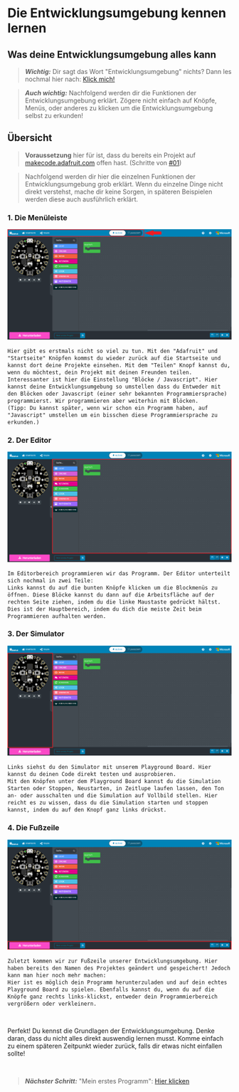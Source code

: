 # Die Entwicklungsumgebung kennen lernen

## Was deine Entwicklungsumgebung alles kann

> **_Wichtig:_** Dir sagt das Wort "Entwicklungsumgebung" nichts? Dann les nochmal hier nach: [Klick mich!](./01%20Mein%20erstes%20Projekt.pdf#1.%20Was%20ist%20eine%20Entwicklungsumgebung?)

> **_Auch wichtig:_** Nachfolgend werden dir die Funktionen der Entwicklungsumgebung erklärt. Zögere nicht einfach auf Knöpfe, Menüs, oder anderes zu klicken um die Entwicklungsumgebung selbst zu erkunden!

## Übersicht

> **Voraussetzung** hier für ist, dass du bereits ein Projekt auf [makecode.adafruit.com](https://makecode.adafruit.com/#) offen hast. (Schritte von [#01](./01%20Mein%20erstes%20Projekt.pdf))

> Nachfolgend werden dir hier die einzelnen Funktionen der Entwicklungsumgebung grob erklärt. Wenn du einzelne Dinge nicht direkt verstehst, mache dir keine Sorgen, in späteren Beispielen werden diese auch ausführlich erklärt.

### 1. Die Menüleiste

![Projekt_Navbar](./images/02%20Die%20Entwicklungsumgebung%20kennen%20lernen/makecode_project_taskbar.png)

    Hier gibt es erstmals nicht so viel zu tun. Mit den "Adafruit" und "Startseite" Knöpfen kommst du wieder zurück auf die Startseite und kannst dort deine Projekte einsehen. Mit dem "Teilen" Knopf kannst du, wenn du möchtest, dein Projekt mit deinen Freunden teilen.
    Interessanter ist hier die Einstellung "Blöcke / Javascript". Hier kannst deine Entwicklungsumgebung so umstellen dass du Entweder mit den Blöcken oder Javascript (einer sehr bekannten Programmiersprache) programmierst. Wir programmieren aber weiterhin mit Blöcken.
    (Tipp: Du kannst später, wenn wir schon ein Programm haben, auf "Javascript" umstellen um ein bisschen diese Programmiersprache zu erkunden.)

### 2. Der Editor

![Project_Editor](./images/02%20Die%20Entwicklungsumgebung%20kennen%20lernen/makecode_project_editor.png)

    Im Editorbereich programmieren wir das Programm. Der Editor unterteilt sich nochmal in zwei Teile:
    Links kannst du auf die bunten Knöpfe klicken um die Blockmenüs zu öffnen. Diese Blöcke kannst du dann auf die Arbeitsfläche auf der rechten Seite ziehen, indem du die linke Maustaste gedrückt hältst.
    Dies ist der Hauptbereich, indem du dich die meiste Zeit beim Programmieren aufhalten werden.

### 3. Der Simulator

![Project_Simulator](./images/02%20Die%20Entwicklungsumgebung%20kennen%20lernen/makecode_project_simulator.png)

    Links siehst du den Simulator mit unserem Playground Board. Hier kannst du deinen Code direkt testen und ausprobieren.
    Mit den Knöpfen unter dem Playground Board kannst du die Simulation Starten oder Stoppen, Neustarten, in Zeitlupe laufen lassen, den Ton an- oder ausschalten und die Simulation auf Vollbild stellen. Hier reicht es zu wissen, dass du die Simulation starten und stoppen kannst, indem du auf den Knopf ganz links drückst.

### 4. Die Fußzeile

![Project_Footer](./images/02%20Die%20Entwicklungsumgebung%20kennen%20lernen/makecode_project_fusszeile.png)

    Zuletzt kommen wir zur Fußzeile unserer Entwicklungsumgebung. Hier haben bereits den Namen des Projektes geändert und gespeichert! Jedoch kann man hier noch mehr machen:
    Hier ist es möglich dein Programm herunterzuladen und auf dein echtes Playground Board zu spielen. Ebenfalls kannst du, wenn du auf die Knöpfe ganz rechts links-klickst, entweder dein Programmierbereich vergrößern oder verkleinern.

</br>

Perfekt! Du kennst die Grundlagen der Entwicklungsumgebung. Denke daran, dass du nicht alles direkt auswendig lernen musst. Komme einfach zu einem späteren Zeitpunkt wieder zurück, falls dir etwas nicht einfallen sollte!

</br>

> **_Nächster Schritt:_** "Mein erstes Programm": [Hier klicken](./03%20Mein%20erstes%20Programm.pdf)
